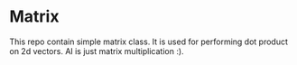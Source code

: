 # Matrix
This repo contain simple matrix class. It is used for performing dot product on 2d vectors.
AI is just matrix multiplication :).